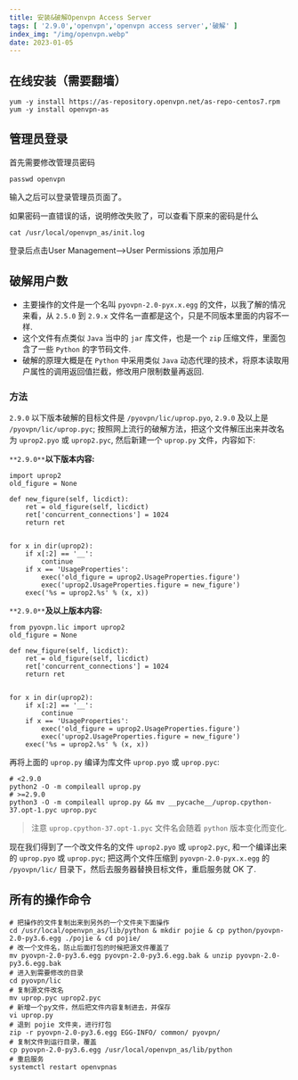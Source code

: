 ```yaml
---
title: 安装&破解Openvpn Access Server
tags: [ '2.9.0','openvpn','openvpn access server','破解' ]
index_img: "/img/openvpn.webp"
date: 2023-01-05
---
```


## 在线安装（需要翻墙）

```shell
yum -y install https://as-repository.openvpn.net/as-repo-centos7.rpm
yum -y install openvpn-as
```
<!-- more -->
## 管理员登录

首先需要修改管理员密码

```shell
passwd openvpn
```

输入之后可以登录管理员页面了。

如果密码一直错误的话，说明修改失败了，可以查看下原来的密码是什么

```shell
cat /usr/local/openvpn_as/init.log
```

登录后点击User Management–>User Permissions 添加用户

## 破解用户数

- 主要操作的文件是一个名叫 `pyovpn-2.0-pyx.x.egg` 的文件，以我了解的情况来看，从 `2.5.0` 到 `2.9.x` 文件名一直都是这个，只是不同版本里面的内容不一样.
- 这个文件有点类似 `Java` 当中的 `jar` 库文件，也是一个 `zip` 压缩文件，里面包含了一些 `Python` 的字节码文件.
- 破解的原理大概是在 `Python` 中采用类似 `Java` 动态代理的技术，将原本读取用户属性的调用返回值拦截，修改用户限制数量再返回.

### 方法

`2.9.0` 以下版本破解的目标文件是 `/pyovpn/lic/uprop.pyo`, `2.9.0` 及以上是 `/pyovpn/lic/uprop.pyc`; 按照网上流行的破解方法，把这个文件解压出来并改名为 `uprop2.pyo` 或 `uprop2.pyc`, 然后新建一个 `uprop.py` 文件，内容如下:

`**2.9.0**`**以下版本内容:**

```shell
import uprop2
old_figure = None

def new_figure(self, licdict):
    ret = old_figure(self, licdict)
    ret['concurrent_connections'] = 1024
    return ret


for x in dir(uprop2):
    if x[:2] == '__':
        continue
    if x == 'UsageProperties':
        exec('old_figure = uprop2.UsageProperties.figure')
        exec('uprop2.UsageProperties.figure = new_figure')
    exec('%s = uprop2.%s' % (x, x))
```

`**2.9.0**`**及以上版本内容:**

```shell
from pyovpn.lic import uprop2
old_figure = None

def new_figure(self, licdict):
    ret = old_figure(self, licdict)
    ret['concurrent_connections'] = 1024
    return ret


for x in dir(uprop2):
    if x[:2] == '__':
        continue
    if x == 'UsageProperties':
        exec('old_figure = uprop2.UsageProperties.figure')
        exec('uprop2.UsageProperties.figure = new_figure')
    exec('%s = uprop2.%s' % (x, x))
```

再将上面的 `uprop.py` 编译为库文件 `uprop.pyo` 或 `uprop.pyc`:

```shell
# <2.9.0
python2 -O -m compileall uprop.py
# >=2.9.0
python3 -O -m compileall uprop.py && mv __pycache__/uprop.cpython-37.opt-1.pyc uprop.pyc
```

> 注意 `uprop.cpython-37.opt-1.pyc` 文件名会随着 `python` 版本变化而变化.

现在我们得到了一个改文件名的文件 `uprop2.pyo` 或 `uprop2.pyc`, 和一个编译出来的 `uprop.pyo` 或 `uprop.pyc`; 把这两个文件压缩到 `pyovpn-2.0-pyx.x.egg` 的 `/pyovpn/lic/` 目录下，然后去服务器替换目标文件，重启服务就 OK 了.

## 所有的操作命令

```shell
# 把操作的文件复制出来到另外的一个文件夹下面操作
cd /usr/local/openvpn_as/lib/python & mkdir pojie & cp python/pyovpn-2.0-py3.6.egg ./pojie & cd pojie/
# 改一个文件名，防止后面打包的时候把源文件覆盖了
mv pyovpn-2.0-py3.6.egg pyovpn-2.0-py3.6.egg.bak & unzip pyovpn-2.0-py3.6.egg.bak
# 进入到需要修改的目录
cd pyovpn/lic
# 复制源文件改名
mv uprop.pyc uprop2.pyc
# 新增一个py文件，然后把文件内容复制进去，并保存
vi uprop.py
# 退到 pojie 文件夹，进行打包
zip -r pyovpn-2.0-py3.6.egg EGG-INFO/ common/ pyovpn/
# 复制文件到运行目录，覆盖
cp pyovpn-2.0-py3.6.egg /usr/local/openvpn_as/lib/python
# 重启服务
systemctl restart openvpnas
```
